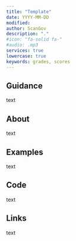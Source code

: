 ```yaml
---
title: "Template"
date: YYYY-MM-DD
modified: 
author: ScanGov
description: "."
#icon: "fa-solid fa-"
#audio: .mp3
services: true
lowercase: true
keywords: grades, scores
---
```


## Guidance

text

## About

text

## Examples

text

## Code

text

## Links

text